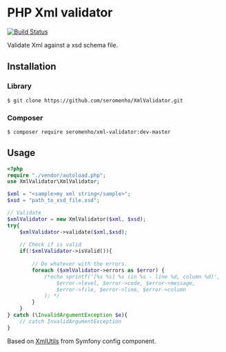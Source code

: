 # PHP Xml validator

[![Build Status](https://travis-ci.org/seromenho/XmlValidator.svg)](https://travis-ci.org/seromenho/XmlValidator)

Validate Xml against a xsd schema file.

## Installation

### Library

    $ git clone https://github.com/seromenho/XmlValidator.git

### Composer

    $ composer require seromenho/xml-validator:dev-master

## Usage

```php
<?php
require "./vendor/autoload.php";
use XmlValidator\XmlValidator;

$xml = "<sample>my xml string</sample>";
$xsd = "path_to_xsd_file.xsd";

// Validate
$xmlValidator = new XmlValidator($xml, $xsd);
try{
    $xmlValidator->validate($xml,$xsd);
    
    // Check if is valid
    if(!$xmlValidator->isValid()){
        
        // Do whatever with the errors.
        foreach ($xmlValidator->errors as $error) {
            /*echo sprintf('[%s %s] %s (in %s - line %d, column %d)',
                $error->level, $error->code, $error->message, 
                $error->file, $error->line, $error->column
            ); */
        }
    }
} catch (\InvalidArgumentException $e){
    // catch InvalidArgumentException
}

```

Based on [XmlUtils](https://github.com/symfony/symfony/blob/master/src/Symfony/Component/Config/Util/XmlUtils.php) from Symfony config component.